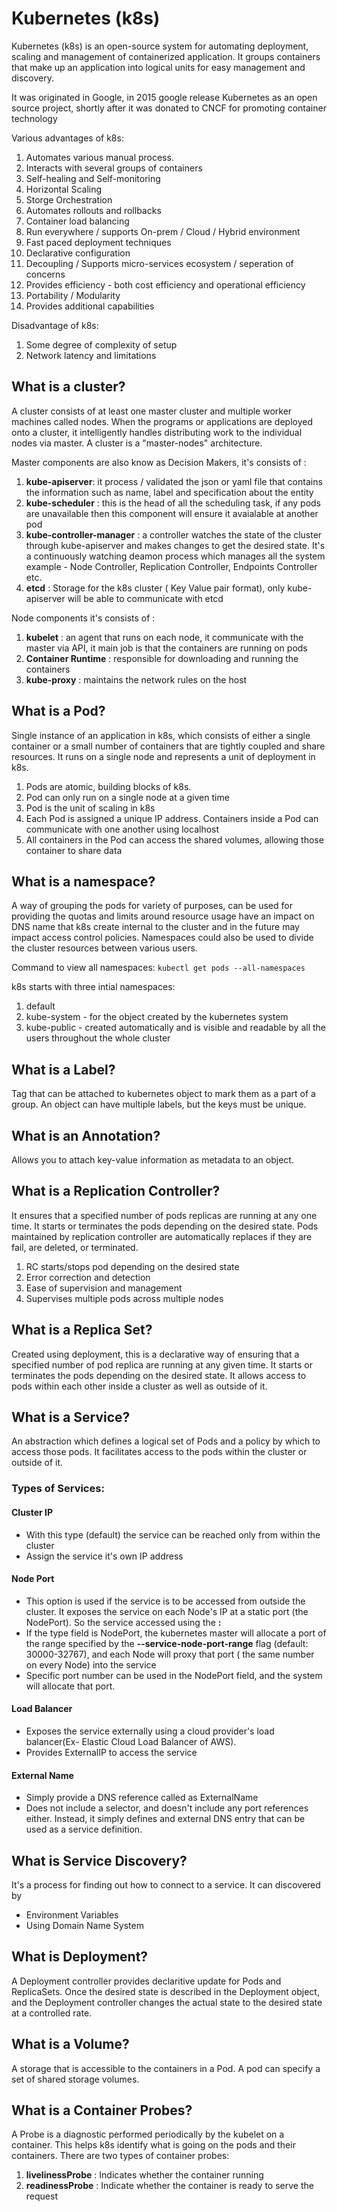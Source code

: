 # Kubernetes (k8s)
Kubernetes (k8s) is an open-source system for automating deployment, scaling and management of containerized application.
It groups containers that make up an application into logical units for easy management and discovery.

It was originated in Google, in 2015 google release Kubernetes as an open source project, shortly after it was donated to CNCF for promoting container technology

Various advantages of k8s: 

1. 	Automates various manual process.
2. 	Interacts with several groups of containers
3. 	Self-healing and Self-monitoring
4. 	Horizontal Scaling
5. 	Storge Orchestration
6. 	Automates rollouts and rollbacks
7. 	Container load balancing
8. 	Run everywhere / supports On-prem / Cloud / Hybrid environment
9. 	Fast paced deployment techniques
10. Declarative configuration
11. Decoupling / Supports micro-services ecosystem / seperation of concerns
12.	Provides efficiency - both cost efficiency and operational efficiency
13. Portability / Modularity
14. Provides additional capabilities

Disadvantage of k8s:

1.	Some degree of complexity of setup
2.	Network latency and limitations

## What is a cluster?

A cluster consists of at least one master cluster and multiple worker machines called nodes. When the programs or applications are deployed onto a cluster, it intelligently handles distributing work to the individual nodes via master. A cluster is a "master-nodes" architecture.

Master components are also know as Decision Makers, it's consists of :

1. **kube-apiserver**: it process / validated the json or yaml file that contains the information such as name, 		label and specification about the entity
2. **kube-scheduler** : this is the head of all the scheduling task, if any pods are unavailable then this component 	will ensure it avaialable at another pod
3. **kube-controller-manager** : a controller watches the state of the cluster through kube-apiserver and makes 		changes to get the desired state. It's a continuously watching deamon process which manages all the system 		example - Node Controller, Replication Controller, Endpoints Controller etc.
4. **etcd** : Storage for the k8s cluster ( Key Value pair format), only kube-apiserver will be able to communicate 	with etcd

Node components it's consists of :

1.	**kubelet**	: an agent that runs on each node, it communicate with the master via API, it main job is that the containers are running on pods
2.	**Container Runtime** : responsible for downloading and running the containers
3.	**kube-proxy** : maintains the network rules on the host

## What is a Pod?

Single instance of an application in k8s, which consists of either a single container or a small number of containers
that are tightly coupled and share resources. It runs on a single node and represents a unit of deployment in k8s.

1. Pods are atomic, building blocks of k8s.
2. Pod can only run on a single node at a given time
3. Pod is the unit of scaling in k8s
4. Each Pod is assigned a unique IP address. Containers inside a Pod can communicate with one another using localhost
5. All containers in the Pod can access the shared volumes, allowing those container to share data

## What is a namespace?

A way of grouping the pods for variety of purposes, can be used for providing the quotas and limits around resource usage have an impact on DNS name that k8s create internal to the cluster and in the future may impact access control policies. Namespaces could also be used to divide the cluster resources between various users.

Command to view all namespaces: 
```kubectl get pods --all-namespaces```

k8s starts with three intial namespaces:
1. default
2. kube-system - for the object created by the kubernetes system
3. kube-public - created automatically and is visible and readable by all the users throughout the whole cluster

## What is a Label?

Tag that can be attached to kubernetes object to mark them as a part of a group. An object can have multiple labels, but the keys must be unique.

## What is an Annotation?

Allows you to attach key-value information as metadata to an object.

## What is a Replication Controller?

It ensures that a specified number of pods replicas are running at any one time. It starts or terminates the pods depending on the desired state. Pods maintained by replication controller are automatically replaces if they are fail, are deleted, or terminated.

1. RC starts/stops pod depending on the desired state
2. Error correction and detection
3. Ease of supervision and management
4. Supervises multiple pods across multiple nodes

## What is a Replica Set?

Created using deployment, this is a declarative way of ensuring that a specified number of pod replica are running at any given time. It starts or terminates the pods depending on the desired state. It allows access to pods within each other inside a cluster as well as outside of it.

## What is a Service?

An abstraction which defines a logical set of Pods and a policy by which to access those pods. It facilitates access to the pods within the cluster or outside of it. 

### Types of Services: 
#### Cluster IP
* With this type (default) the service can be reached only from within the cluster
* Assign the service it's own IP address

#### Node Port
* This option is used if the service is to be accessed from outside the cluster. It exposes the service on each Node's IP at a static port (the NodePort). So the service accessed using the **<NodeIP>:<NodePort>**
* If the type field is NodePort, the kubernetes master will allocate a port of the range specified by the **--service-node-port-range** flag (default: 30000-32767), and each Node will proxy that port ( the same number on every Node) into the service
* Specific port number can be used in the NodePort field, and the system will allocate that port.

#### Load Balancer
* Exposes the service externally using a cloud provider's load balancer(Ex- Elastic Cloud Load Balancer of AWS).
* Provides ExternalIP to access the service
  
#### External Name
* Simply provide a DNS reference called as ExternalName
* Does not include a selector, and doesn't include any port references either. Instead, it simply defines and external DNS entry that can be used as a service definition.

## What is Service Discovery?

It's a process for finding out how to connect to a service. It can discovered by
* Environment Variables
* Using Domain Name System

## What is Deployment?

A Deployment controller provides declaritive update for Pods and ReplicaSets. Once the desired state is described in the Deployment object, and the Deployment controller changes the actual state to the desired state at a controlled rate.

## What is a Volume?

A storage that is accessible to the containers in a Pod. A pod can specify a set of shared storage volumes.

## What is a Container Probes?

A Probe is a diagnostic performed periodically by the kubelet on a container. This helps k8s identify what is going on the pods and their containers. There are two types of container probes:
1. **livelinessProbe**	:	Indicates whether the container running
2. **readinessProbe**	:	Indicate whether the container is ready to serve the request

   
